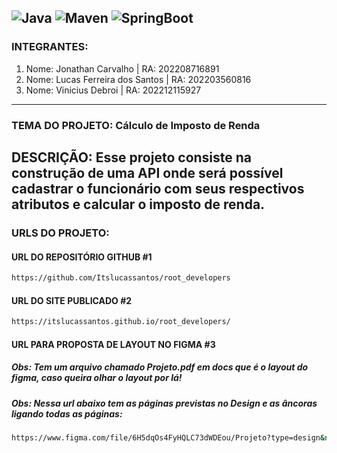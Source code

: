 ![Java](https://img.shields.io/static/v1?label=Java&message=17&color=blue)
![Maven](https://img.shields.io/static/v1?label=Maven&message=3.6.3&color=blue)
![SpringBoot](https://img.shields.io/static/v1?label=Spring&message=3.1.2&color=blue)
---
### INTEGRANTES: 
1. Nome: Jonathan Carvalho | RA: 202208716891
2. Nome: Lucas Ferreira dos Santos | RA: 202203560816
3. Nome: Vinicius Debroi | RA: 202212115927
---
### TEMA DO PROJETO: Cálculo de Imposto de Renda
DESCRIÇÃO: Esse projeto consiste na construção de uma API onde será possível cadastrar o funcionário com seus 
respectivos atributos e calcular o imposto de renda.
---
### URLS DO PROJETO:

#### URL DO REPOSITÓRIO GITHUB #1
```bash
https://github.com/Itslucassantos/root_developers
```
#### URL DO SITE PUBLICADO #2
```bash
https://itslucassantos.github.io/root_developers/
```
#### URL PARA PROPOSTA DE LAYOUT NO FIGMA #3

##### Obs: Tem um arquivo chamado Projeto.pdf em docs que é o layout do figma, caso queira olhar o layout por lá!

##### Obs: Nessa url abaixo tem as páginas previstas no Design e as âncoras ligando todas as páginas:
```bash
https://www.figma.com/file/6H5dqOs4FyHQLC73dWDEou/Projeto?type=design&node-id=0%3A1&mode=design&t=ZrLX1WIVUqQ5vO1J-1
```

